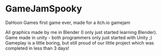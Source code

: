 # GameJamSpooky
DaHoon Games first game ever, made for a itch.io gamejam

All graphics made by me in Blender (I only just started learning Blender).
Game made in unity - both programmers only just started with Unity ;)
Gameplay is a little boring, but still proud of our little project which was completed in less than 3 days!
